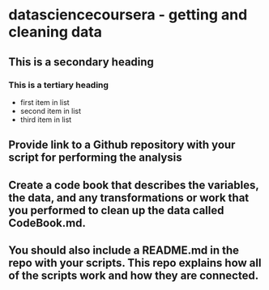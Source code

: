 datasciencecoursera - getting and cleaning data
===================

## This is a secondary heading
### This is a tertiary heading

* first item in list
* second item in list
* third item in list


## Provide link to a Github repository with your script for performing the analysis

## Create a code book that describes the variables, the data, and any transformations or work that you performed to clean up the data called CodeBook.md. 

## You should also include a README.md in the repo with your scripts. This repo explains how all of the scripts work and how they are connected.  
